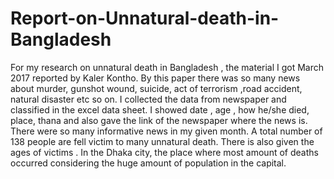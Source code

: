 # Report-on-Unnatural-death-in-Bangladesh
For my research on unnatural death in Bangladesh , the material I got March 2017 reported by Kaler Kontho. By this paper there was so many news about murder, gunshot wound, suicide, act of terrorism ,road accident, natural disaster etc so on. I collected the data from newspaper and classified in the excel data sheet. I showed date , age , how he/she died, place, thana and also gave the link of the newspaper where the news is.
There were so many informative news in my given month. A total number of 138 people are fell victim to many unnatural death. There is also given the ages of victims . In the Dhaka city, the place where most amount of deaths occurred considering the huge amount of population in the capital.

